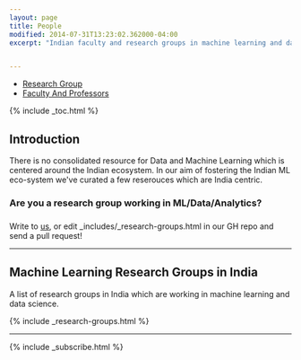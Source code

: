 ```yaml
---
layout: page
title: People
modified: 2014-07-31T13:23:02.362000-04:00
excerpt: "Indian faculty and research groups in machine learning and data science"


---
```

  <meta charset="utf-8">
  <meta name="viewport" content="width=device-width, initial-scale=1">
  <link rel="stylesheet" href="http://maxcdn.bootstrapcdn.com/bootstrap/3.3.5/css/bootstrap.min.css">
  <script src="https://ajax.googleapis.com/ajax/libs/jquery/1.11.3/jquery.min.js"></script>
  <script src="http://maxcdn.bootstrapcdn.com/bootstrap/3.3.5/js/bootstrap.min.js"></script>

<ul class="nav nav-tabs">
  <li class="active"><a href="{{ site.url }}/people/research-groups"> Research Group</a></li>
  <li><a href="{{ site.url }}/people/research-groups"> Faculty And Professors</a></li>
</ul>

{% include _toc.html %}
<div>
<h2> Introduction </h2>

<p>There is no consolidated resource for Data and Machine Learning which is centered around the Indian ecosystem. In our aim of fostering the Indian ML eco-system we've curated a few reserouces which are India centric.</p>

<h3> Are you a research group working in ML/Data/Analytics?<h3>
</div>
Write to <a href='/contact'>us</a>, or edit _includes/_research-groups.html in our GH repo and send a pull request!

---

## Machine Learning Research Groups in India

A list of research groups in India which are working in machine learning and data science.


{% include _research-groups.html %}


---



{% include _subscribe.html %}
